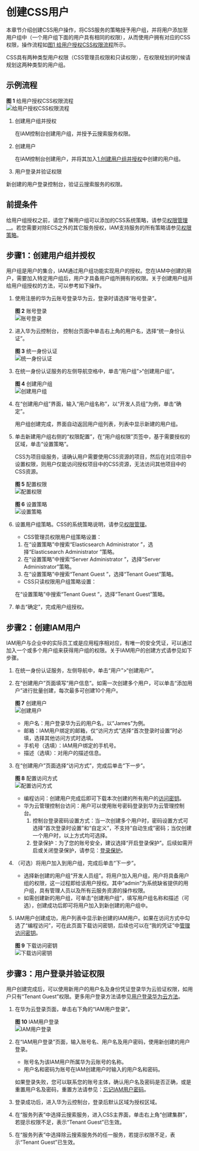 # 创建CSS用户<a name="css_01_0072"></a>

本章节介绍创建CSS用户操作，将CSS服务的策略授予用户组，并将用户添加至用户组中（一个用户组下面的用户具有相同的权限），从而使用户拥有对应的CSS权限，操作流程如[图1 给用户授权CSS权限流程](#fig16576191963914)所示。

CSS具有两种类型用户权限（CSS管理员权限和只读权限），在权限规划的时候请规划这两种类型的用户组。

## 示例流程<a name="section85262192392"></a>

**图 1**  给用户授权CSS权限流程<a name="fig16576191963914"></a>  
![](figures/给用户授权CSS权限流程.jpg "给用户授权CSS权限流程")

1.  <a name="li1157731913917"></a>创建用户组并授权

    在IAM控制台创建用户组，并授予云搜索服务权限。

2.  创建用户

    在IAM控制台创建用户，并将其加入[1.创建用户组并授权](#li1157731913917)中创建的用户组。

3.  用户登录并验证权限

新创建的用户登录控制台，验证云搜索服务的权限。

## 前提条件<a name="section17110143884619"></a>

给用户组授权之前，请您了解用户组可以添加的CSS系统策略，请参见[权限管理](https://support.huaweicloud.com/productdesc-css/css_04_0014.html)__。若您需要对除ECS之外的其它服务授权，IAM支持服务的所有策略请参见[权限策略](https://support.huaweicloud.com/usermanual-permissions/zh-cn_topic_0063498930.html)。

## 步骤1：创建用户组并授权<a name="section6410511205416"></a>

用户组是用户的集合，IAM通过用户组功能实现用户的授权。您在IAM中创建的用户，需要加入特定用户组后，用户才具备用户组所拥有的权限。关于创建用户组并给用户组授权的方法，可以参考如下操作。

1.  使用注册的华为云账号登录华为云，登录时请选择“账号登录”。

    **图 2**  账号登录<a name="fig14675356576"></a>  
    ![](figures/账号登录.png "账号登录")

2.  进入华为云控制台， 控制台页面中单击右上角的用户名，选择“统一身份认证”。

    **图 3**  统一身份认证<a name="fig1058274125814"></a>  
    ![](figures/统一身份认证.png "统一身份认证")

3.  在统一身份认证服务的左侧导航空格中，单击“用户组”\>“创建用户组”。

    **图 4**  创建用户组<a name="fig16503124712595"></a>  
    ![](figures/创建用户组.png "创建用户组")

4.  在“创建用户组”界面，输入“用户组名称”，以“开发人员组”为例，单击“确定”。

    用户组创建完成，界面自动返回用户组列表，列表中显示新建的用户组。

5.  单击新建用户组右侧的“权限配置”，在“用户组权限”页签中，基于需要授权的区域，单击“设置策略”。

    CSS为项目级服务，请确认用户需要使用CSS资源的项目，然后在对应项目中设置权限，则用户仅能访问授权项目中的CSS资源，无法访问其他项目中的CSS资源。

    **图 5**  配置权限<a name="fig134792416503"></a>  
    ![](figures/配置权限.png "配置权限")

    **图 6**  设置策略<a name="fig511522602716"></a>  
    ![](figures/设置策略.png "设置策略")

6.  设置用户组策略。CSS的系统策略说明，请参见[权限管理](https://support.huaweicloud.com/productdesc-css/css_04_0014.html)。

    -   CSS管理员权限用户组策略设置：

    1.  在“设置策略”中搜索“Elasticsearch Administrator ”，选择“Elasticsearch Administrator ”策略。
    2.  在“设置策略”中搜索“Server Administrator ”，选择“Server Administrator”策略。
    3.  在“设置策略”中搜索“Tenant Guest ”，选择“Tenant Guest”策略。

    -   CSS只读权限用户组策略设置：

    在“设置策略”中搜索“Tenant Guest ”，选择“Tenant Guest”策略。

7.  单击“确定”，完成用户组授权。

## 步骤2：创建IAM用户<a name="section84487112548"></a>

IAM用户与企业中的实际员工或是应用程序相对应，有唯一的安全凭证，可以通过加入一个或多个用户组来获得用户组的权限。关于IAM用户的创建方式请参见如下步骤。

1.  在统一身份认证服务，左侧导航中，单击“用户”\>“创建用户”。
2.  在“创建用户”页面填写“用户信息”。如需一次创建多个用户，可以单击“添加用户”进行批量创建，每次最多可创建10个用户。

    **图 7**  创建用户<a name="fig186834915279"></a>  
    ![](figures/创建用户.png "创建用户")

    -   用户名：用户登录华为云的用户名，以“James”为例。
    -   邮箱：IAM用户绑定的邮箱，仅“访问方式”选择“首次登录时设置”时必填，选择其他访问方式时选填。
    -   手机号（选填）：IAM用户绑定的手机号。
    -   描述（选填）：对用户的描述信息。

3.  在“创建用户”页面选择“访问方式”，完成后单击“下一步”。

    **图 8**  配置访问方式<a name="fig175894212819"></a>  
    ![](figures/配置访问方式.png "配置访问方式")

    -   编程访问：创建用户完成后即可下载本次创建的所有用户的[访问密钥](https://support.huaweicloud.com/usermanual-ca/zh-cn_topic_0046606340.html)。
    -   华为云管理控制台访问：用户可以使用账号密码登录到华为云管理控制台。
        1.  控制台登录密码设置方式：当一次创建多个用户时，密码设置方式可选择“首次登录时设置”和“自定义”，不支持“自动生成”密码；当仅创建一个用户时，以上方式均可选择。
        2.  登录保护：为了您的账号安全，建议选择“开启登录保护”。后续如需开启或关闭登录保护，请参见：[登录保护](https://support.huaweicloud.com/usermanual-iam/zh-cn_topic_0079477316.html)。

4.  （可选）将用户加入到用户组，完成后单击“下一步”。
    -   选择新创建的用户组“开发人员组”。将用户加入用户组，用户将具备用户组的权限，这一过程即给该用户授权。其中“admin”为系统缺省提供的用户组，具有管理人员以及所有云服务资源的操作权限。
    -   如需创建新的用户组，可单击“创建用户组”，填写用户组名称和描述（可选），创建成功后即可将用户加入到新创建的用户组中。

5.  IAM用户创建成功，用户列表中显示新创建的IAM用户。如果在访问方式中勾选了“编程访问”，可在此页面下载访问密钥，后续也可以在“我的凭证”中[管理访问密钥](https://support.huaweicloud.com/usermanual-ca/zh-cn_topic_0046606340.html)。

    **图 9**  下载访问密钥<a name="fig147141513305"></a>  
    ![](figures/下载访问密钥.png "下载访问密钥")


## 步骤3：用户登录并验证权限<a name="section94901211175419"></a>

用户创建完成后，可以使用新用户的用户名及身份凭证登录华为云验证权限，如用户只有“Tenant Guest”权限。更多用户登录方法请参见[用户登录华为云方法](https://support.huaweicloud.com/qs-iam/iam_01_0031.html#section2)。

1.  在华为云登录页面，单击右下角的“IAM用户登录”。

    **图 10**  IAM用户登录<a name="fig1556164664413"></a>  
    ![](figures/IAM用户登录.png "IAM用户登录")

2.  在“IAM用户登录”页面，输入账号名、用户名及用户密码，使用新创建的用户登录。

    -   账号名为该IAM用户所属华为云账号的名称。
    -   用户名和密码为账号在IAM创建用户时输入的用户名和密码。

    如果登录失败，您可以联系您的账号主体，确认用户名及密码是否正确，或是重置用户名及密码，重置方法请参见：[忘记IAM用户密码](https://support.huaweicloud.com/iam_faq/iam_01_0314.html#section1)。

3.  登录成功后，进入华为云控制台，登录后默认区域为授权区域。
4.  在“服务列表”中选择云搜索服务，进入CSS主界面，单击右上角“创建集群”，若提示权限不足，表示“Tenant Guest”已生效。
5.  在“服务列表”中选择除云搜索服务外的任一服务，若提示权限不足，表示“Tenant Guest”已生效。

